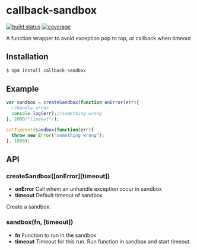 # callback-sandbox
[![build status](https://travis-ci.org/RainInFall/callback-sandbox.svg?branch=master)](https://travis-ci.org/RainInFall/callback-sandbox)
[![coverage](https://coveralls.io/repos/github/RainInFall/callback-sandbox/badge.svg)](https://coveralls.io/github/RainInFall/callback-sandbox?branch=master)

A function wrapper to avoid exception pop to top, or callback when timeout

## Installation
```bash
$ npm install callback-sandbox
```

## Example
```javascript
var sandbox = createSandbox(function onError(err){
  //Handle error
  console.log(err);//something wrong
}, 2000/*timeout*/);

setTimeout(sandbox(function(err){
  throw new Error("something wrong");
}, 1000);
```

## API
### createSandbox([onError][timeout])
* **onError** Call whem an unhandle exception occur in sandbox
* **timeout** Default timeout of sandbox

Create a sandbox.


### sandbox(fn, [timeout])
* **fn** Function to run in the sandbox
* **timeout** Timeout for this run.
Run function in sandbox and start timeout.
